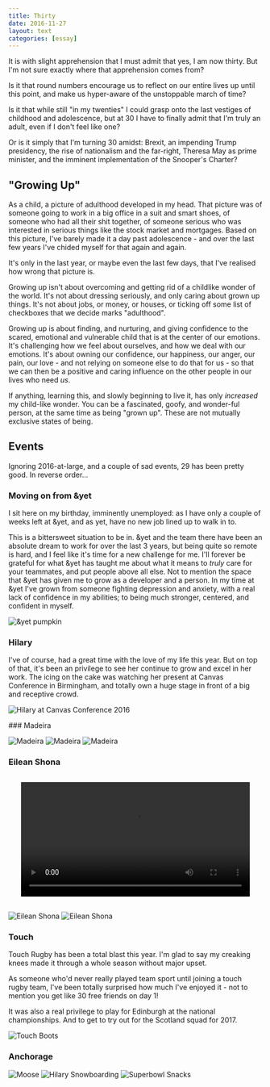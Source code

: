 ```yaml
---
title: Thirty
date: 2016-11-27
layout: text
categories: [essay]
---
```


It is with slight apprehension that I must admit that yes, I am now thirty. But I'm not sure exactly where that apprehension comes from?

Is it that round numbers encourage us to reflect on our entire lives up until this point, and make us hyper-aware of the unstoppable march of time?

Is it that while still "in my twenties" I could grasp onto the last vestiges of childhood and adolescence, but at 30 I have to finally admit that I'm truly an adult, even if I don't feel like one?

Or is it simply that I'm turning 30 amidst: Brexit, an impending Trump presidency, the rise of nationalism and the far-right, Theresa May as prime minister, and the imminent implementation of the Snooper's Charter?


## "Growing Up"

As a child, a picture of adulthood developed in my head. That picture was of someone going to work in a big office in a suit and smart shoes, of someone who had all their shit together, of someone serious who was interested in serious things like the stock market and mortgages. Based on this picture, I've barely made it a day past adolescence - and over the last few years I've chided myself for that again and again.

It's only in the last year, or maybe even the last few days, that I've realised how wrong that picture is.

Growing up isn't about overcoming and getting rid of a childlike wonder of the world. It's not about dressing seriously, and only caring about grown up things. It's not about jobs, or money, or houses, or ticking off some list of checkboxes that we decide marks "adulthood".

Growing up is about finding, and nurturing, and giving confidence to the scared, emotional and vulnerable child that is at the center of our emotions. It's challenging how we feel about ourselves, and how we deal with our emotions. It's about owning our confidence, our happiness, our anger, our pain, our love - and not relying on someone else to do that for us - so that we can then be a positive and caring influence on the other people in our lives who need _us_.

If anything, learning this, and slowly beginning to live it, has only _increased_ my child-like wonder. You can be a fascinated, goofy, and wonder-ful person, at the same time as being "grown up". These are not mutually exclusive states of being. 


## Events

Ignoring 2016-at-large, and a couple of sad events, 29 has been pretty good. In reverse order...

### Moving on from &yet

I sit here on my birthday, imminently unemployed: as I have only a couple of weeks left at &yet, and as yet, have no new job lined up to walk in to.

This is a bittersweet situation to be in. &yet and the team there have been an absolute dream to work for over the last 3 years, but being quite so remote is hard, and I feel like it's time for a new challenge for me. I'll forever be grateful for what &yet has taught me about what it means to _truly_ care for your teammates, and put people above all else. Not to mention the space that &yet has given me to grow as a developer and a person. In my time at &yet I've grown from someone fighting depression and anxiety, with a real lack of confidence in my abilities; to being much stronger, centered, and confident in myself.

![&yet pumpkin](/assets/photos/instagram/2016-11-01_1373811028780952826.jpg)

### Hilary

I've of course, had a great time with the love of my life this year. But on top of that, it's been an privilege to see her continue to grow and excel in her work. The icing on the cake was watching her present at Canvas Conference in Birmingham, and totally own a huge stage in front of a big and receptive crowd.

![Hilary at Canvas Conference 2016](/assets/photos/instagram/2016-10-21_1365547854537500654.jpg)

### Madeira

![Madeira](/assets/photos/instagram/2016-10-07_1355717708653778452.jpg)
![Madeira](/assets/photos/instagram/2016-10-07_1355669937074672818.jpg)
![Madeira](/assets/photos/instagram/2016-10-01_1351538015863997043.jpg)

### Eilean Shona

<video data-playonscroll src='/assets/photos/instagram/2016-07-02_1285684357062789825.mp4' loop style='display: block; width: 90%; margin: 30px auto'></video>

![Eilean Shona](/assets/photos/instagram/2016-07-02_1285679254759275744.jpg)
![Eilean Shona](/assets/photos/instagram/2016-06-27_1281978712186729988.jpg)

### Touch

Touch Rugby has been a total blast this year. I'm glad to say my creaking knees made it through a whole season without major upset.

As someone who'd never really played team sport until joining a touch rugby team, I've been totally surprised how much I've enjoyed it - not to mention you get like 30 free friends on day 1!

It was also a real privilege to play for Edinburgh at the national championships. And to get to try out for the Scotland squad for 2017.

![Touch Boots](/assets/photos/instagram/2016-06-04_1265223490800302551.jpg)

### Anchorage

![Moose](/assets/photos/instagram/2016-01-30_1174123043486808601.jpg)
![Hilary Snowboarding](/assets/photos/instagram/2016-02-04_1177767759185033758.jpg)
![Superbowl Snacks](/assets/photos/instagram/2016-02-07_1180005637910804627.jpg)



<script>
  var video = document.querySelector('[data-playonscroll]');
  window.addEventListener('scroll', function () {
    if (document.body.scrollTop + document.body.clientHeight > video.scrollTop) {
      video.play();
    }
  });
</script>

<style>
.post h3 {
    margin-top: 4em;
}
</style>
